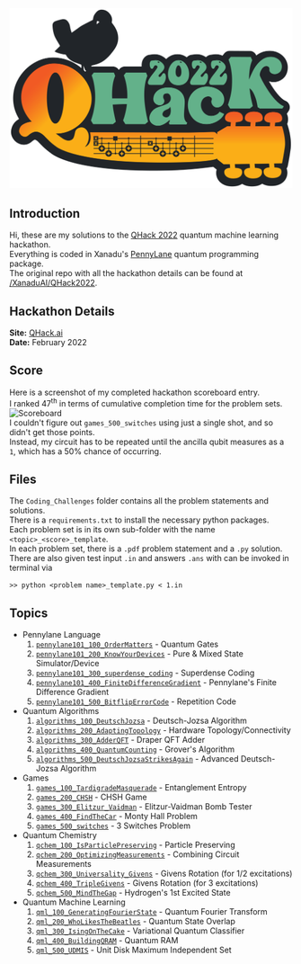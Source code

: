 ![QHack 2022 Banner](qhack2022_banner.png)  
  
## Introduction  
Hi, these are my solutions to the [QHack 2022](https://qhack.ai) quantum machine learning hackathon.  
Everything is coded in Xanadu's [PennyLane](https://pennylane.readthedocs.io) quantum programming package.  
The original repo with all the hackathon details can be found at [/XanaduAI/QHack2022](https://github.com/XanaduAI/QHack2022).  
  
## Hackathon Details  
__Site:__ [QHack.ai](https://qhack.ai)  
__Date:__ February 2022  
  
## Score  
Here is a screenshot of my completed hackathon scoreboard entry.  
I ranked 47<sup>th</sup> in terms of cumulative completion time for the problem sets.  
![Scoreboard](qhack2022_score.jpg)  
I couldn't figure out `games_500_switches` using just a single shot, and so didn't get those points.  
Instead, my circuit has to be repeated until the ancilla qubit measures as a `1`, which has a 50% chance of occurring.  
  
## Files  
The `Coding_Challenges` folder contains all the problem statements and solutions.  
There is a `requirements.txt` to install the necessary python packages.  
Each problem set is in its own sub-folder with the name `<topic>_<score>_template`.  
In each problem set, there is a `.pdf` problem statement and a `.py` solution.  
There are also given test input `.in` and answers `.ans` with can be invoked in terminal via  
```console  
>> python <problem name>_template.py < 1.in  
```  
  
  
## Topics  
 * Pennylane Language  
     1. [`pennylane101_100_OrderMatters`](Coding_Challenges/pennylane101_100_OrderMatters_template) - Quantum Gates  
     2. [`pennylane101_200_KnowYourDevices`](Coding_Challenges/pennylane101_200_KnowYourDevices_template) - Pure & Mixed State Simulator/Device  
     3. [`pennylane101_300_superdense_coding`](Coding_Challenges/pennylane101_300_superdense_coding_template) - Superdense Coding  
     4. [`pennylane101_400_FiniteDifferenceGradient`](Coding_Challenges/pennylane101_400_FiniteDifferenceGradient_template) - Pennylane's Finite Difference Gradient  
     5. [`pennylane101_500_BitflipErrorCode`](Coding_Challenges/pennylane101_500_BitflipErrorCode_template) - Repetition Code  
 * Quantum Algorithms  
     1. [`algorithms_100_DeutschJozsa`](Coding_Challenges/algorithms_100_DeutschJozsa_template) - Deutsch-Jozsa Algorithm  
     2. [`algorithms_200_AdaptingTopology`](Coding_Challenges/algorithms_200_AdaptingTopology_template) - Hardware Topology/Connectivity  
     3. [`algorithms_300_AdderQFT`](Coding_Challenges/algorithms_300_AdderQFT_template) - Draper QFT Adder  
     4. [`algorithms_400_QuantumCounting`](Coding_Challenges/algorithms_400_QuantumCounting_template) - Grover's Algorithm  
     5. [`algorithms_500_DeutschJozsaStrikesAgain`](Coding_Challenges/algorithms_500_DeutschJozsaStrikesAgain) - Advanced Deutsch-Jozsa Algorithm  
 * Games  
     1. [`games_100_TardigradeMasquerade`](Coding_Challenges/games_100_TardigradeMasquerade_template) - Entanglement Entropy  
     2. [`games_200_CHSH`](Coding_Challenges/games_200_CHSH_template) - CHSH Game  
     3. [`games_300_Elitzur_Vaidman`](Coding_Challenges/games_300_Elitzur_Vaidman_template) - Elitzur-Vaidman Bomb Tester  
     4. [`games_400_FindTheCar`](Coding_Challenges/games_400_FindTheCar_template) - Monty Hall Problem  
     5. [`games_500_switches`](Coding_Challenges/games_500_switches_template) - 3 Switches Problem  
 * Quantum Chemistry  
     1. [`qchem_100_IsParticlePreserving`](Coding_Challenges/qchem_100_IsParticlePreserving_template) - Particle Preserving  
     2. [`qchem_200_OptimizingMeasurements`](Coding_Challenges/qchem_200_OptimizingMeasurements_template) - Combining Circuit Measurements  
     3. [`qchem_300_Universality_Givens`](Coding_Challenges/qchem_300_Universality_Givens_template) - Givens Rotation (for 1/2 excitations)  
     4. [`qchem_400_TripleGivens`](Coding_Challenges/qchem_400_TripleGivens_template) - Givens Rotation (for 3 excitations)  
     5. [`qchem_500_MindTheGap`](Coding_Challenges/qchem_500_MindTheGap_template) - Hydrogen's 1st Excited State  
 * Quantum Machine Learning  
     1. [`qml_100_GeneratingFourierState`](Coding_Challenges/qml_100_GeneratingFourierState_template) - Quantum Fourier Transform  
     2. [`qml_200_WhoLikesTheBeatles`](Coding_Challenges/qml_200_WhoLikesTheBeatles_template) - Quantum State Overlap  
     3. [`qml_300_IsingOnTheCake`](Coding_Challenges/qml_300_IsingOnTheCake_template) - Variational Quantum Classifier  
     4. [`qml_400_BuildingQRAM`](Coding_Challenges/qml_400_BuildingQRAM_template) - Quantum RAM  
     5. [`qml_500_UDMIS`](Coding_Challenges/qml_500_UDMIS_template) - Unit Disk Maximum Independent Set  